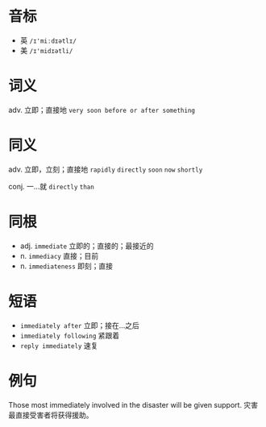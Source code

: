 # 音标

- 英 `/ɪ'miːdɪətlɪ/`
- 美 `/ɪ'midɪətli/`

# 词义

adv. 立即；直接地
`very soon before or after something`

# 同义

adv. 立即，立刻；直接地
`rapidly` `directly` `soon` `now` `shortly`

conj. 一…就
`directly` `than`

# 同根

- adj. `immediate` 立即的；直接的；最接近的
- n. `immediacy` 直接；目前
- n. `immediateness` 即刻；直接

# 短语

- `immediately after` 立即；接在…之后
- `immediately following` 紧跟着
- `reply immediately` 速复

# 例句

Those most immediately involved in the disaster will be given support.
灾害最直接受害者将获得援助。


